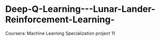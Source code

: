 # Deep-Q-Learning---Lunar-Lander-Reinforcement-Learning-
Coursera: Machine Learning Specialization project 11
